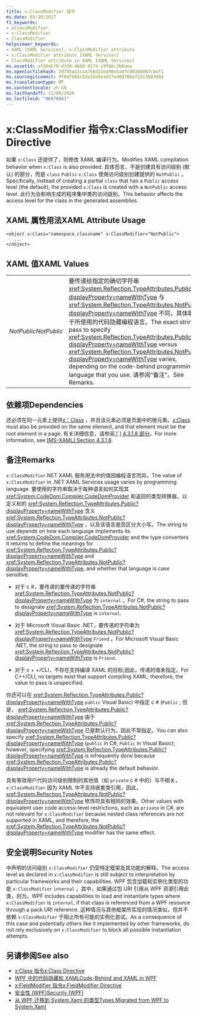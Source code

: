```yaml
---
title: x:ClassModifier 指令
ms.date: 03/30/2017
f1_keywords:
- xClassModifier
- x:ClassModifier
- ClassModifier
helpviewer_keywords:
- XAML [XAML Services], x:ClassModifier attribute
- x:ClassModifier attribute [XAML Services]
- ClassModifier attribute in XAML [XAML Services]
ms.assetid: ef30ab78-d334-4668-917d-c9f66c3b6aea
ms.openlocfilehash: 2d795ad1caa766d21ea98e5a97c98304067cbef1
ms.sourcegitcommit: 9f6df084c53a3da0ea657ed0d708a72213683084
ms.translationtype: MT
ms.contentlocale: zh-CN
ms.lasthandoff: 12/09/2020
ms.locfileid: "96970941"
---
```

# <a name="xclassmodifier-directive"></a><span data-ttu-id="98451-102">x:ClassModifier 指令</span><span class="sxs-lookup"><span data-stu-id="98451-102">x:ClassModifier Directive</span></span>

<span data-ttu-id="98451-103">如果 `x:Class` 还提供了，则修改 XAML 编译行为。</span><span class="sxs-lookup"><span data-stu-id="98451-103">Modifies XAML compilation behavior when `x:Class` is also provided.</span></span> <span data-ttu-id="98451-104">具体而言，不是创建具有访问级别 (默认) 的部分，而是 `class` `Public` `x:Class` 使用访问级别创建提供的 `NotPublic` 。</span><span class="sxs-lookup"><span data-stu-id="98451-104">Specifically, instead of creating a partial `class` that has a `Public` access level (the default), the provided `x:Class` is created with a `NotPublic` access level.</span></span> <span data-ttu-id="98451-105">此行为会影响生成的程序集中类的访问级别。</span><span class="sxs-lookup"><span data-stu-id="98451-105">This behavior affects the access level for the class in the generated assemblies.</span></span>

## <a name="xaml-attribute-usage"></a><span data-ttu-id="98451-106">XAML 属性用法</span><span class="sxs-lookup"><span data-stu-id="98451-106">XAML Attribute Usage</span></span>

```xaml
<object x:Class="namespace.classname" x:ClassModifier="NotPublic">
   ...
</object>
```

## <a name="xaml-values"></a><span data-ttu-id="98451-107">XAML 值</span><span class="sxs-lookup"><span data-stu-id="98451-107">XAML Values</span></span>

|||
|-|-|
|<span data-ttu-id="98451-108">*NotPublic*</span><span class="sxs-lookup"><span data-stu-id="98451-108">*NotPublic*</span></span>|<span data-ttu-id="98451-109">要传递给指定的确切字符串 <xref:System.Reflection.TypeAttributes.Public?displayProperty=nameWithType> 与 <xref:System.Reflection.TypeAttributes.NotPublic?displayProperty=nameWithType> 不同，具体取决于所使用的代码隐藏编程语言。</span><span class="sxs-lookup"><span data-stu-id="98451-109">The exact string to pass to specify <xref:System.Reflection.TypeAttributes.Public?displayProperty=nameWithType> versus <xref:System.Reflection.TypeAttributes.NotPublic?displayProperty=nameWithType> varies, depending on the code-behind programming language that you use.</span></span> <span data-ttu-id="98451-110">请参阅“备注”。</span><span class="sxs-lookup"><span data-stu-id="98451-110">See Remarks.</span></span>|

## <a name="dependencies"></a><span data-ttu-id="98451-111">依赖项</span><span class="sxs-lookup"><span data-stu-id="98451-111">Dependencies</span></span>

<span data-ttu-id="98451-112">还必须在同一元素上提供[x：Class](xclass-directive.md) ，并且该元素必须是页面中的根元素。</span><span class="sxs-lookup"><span data-stu-id="98451-112">[x:Class](xclass-directive.md) must also be provided on the same element, and that element must be the root element in a page.</span></span> <span data-ttu-id="98451-113">有关详细信息，请参阅[ \[ \] 4.3.1.8 部分](/previous-versions/msp-n-p/ff650760(v=pandp.10))。</span><span class="sxs-lookup"><span data-stu-id="98451-113">For more information, see [\[MS-XAML\] Section 4.3.1.8](/previous-versions/msp-n-p/ff650760(v=pandp.10)).</span></span>

## <a name="remarks"></a><span data-ttu-id="98451-114">备注</span><span class="sxs-lookup"><span data-stu-id="98451-114">Remarks</span></span>

<span data-ttu-id="98451-115">`x:ClassModifier`.NET XAML 服务用法中的值因编程语言而异。</span><span class="sxs-lookup"><span data-stu-id="98451-115">The value of `x:ClassModifier` in .NET XAML Services usage varies by programming language.</span></span> <span data-ttu-id="98451-116">要使用的字符串取决于每种语言如何实现其 <xref:System.CodeDom.Compiler.CodeDomProvider> 和返回的类型转换器，以定义和的 <xref:System.Reflection.TypeAttributes.Public?displayProperty=nameWithType> 含义 <xref:System.Reflection.TypeAttributes.NotPublic?displayProperty=nameWithType> ，以及该语言是否区分大小写。</span><span class="sxs-lookup"><span data-stu-id="98451-116">The string to use depends on how each language implements its <xref:System.CodeDom.Compiler.CodeDomProvider> and the type converters it returns to define the meanings for <xref:System.Reflection.TypeAttributes.Public?displayProperty=nameWithType> and <xref:System.Reflection.TypeAttributes.NotPublic?displayProperty=nameWithType>, and whether that language is case sensitive.</span></span>

- <span data-ttu-id="98451-117">对于 c #，要传递的要传递的字符串 <xref:System.Reflection.TypeAttributes.NotPublic?displayProperty=nameWithType> 为 `internal` 。</span><span class="sxs-lookup"><span data-stu-id="98451-117">For C#, the string to pass to designate <xref:System.Reflection.TypeAttributes.NotPublic?displayProperty=nameWithType> is `internal`.</span></span>

- <span data-ttu-id="98451-118">对于 Microsoft Visual Basic .NET，要传递的字符串为 <xref:System.Reflection.TypeAttributes.NotPublic?displayProperty=nameWithType> `Friend` 。</span><span class="sxs-lookup"><span data-stu-id="98451-118">For Microsoft Visual Basic .NET, the string to pass to designate <xref:System.Reflection.TypeAttributes.NotPublic?displayProperty=nameWithType> is `Friend`.</span></span>

- <span data-ttu-id="98451-119">对于 c + +/CLI，不存在支持编译 XAML 的目标;因此，传递的值未指定。</span><span class="sxs-lookup"><span data-stu-id="98451-119">For C++/CLI, no targets exist that support compiling XAML; therefore, the value to pass is unspecified.</span></span>

<span data-ttu-id="98451-120">你还可以在 <xref:System.Reflection.TypeAttributes.Public?displayProperty=nameWithType> `public` Visual Basic) 中指定 c # (`Public` ; 但是， <xref:System.Reflection.TypeAttributes.Public?displayProperty=nameWithType> 由于 <xref:System.Reflection.TypeAttributes.Public?displayProperty=nameWithType> 已是默认行为，因此不常指定。</span><span class="sxs-lookup"><span data-stu-id="98451-120">You can also specify <xref:System.Reflection.TypeAttributes.Public?displayProperty=nameWithType> (`public` in C#, `Public` in Visual Basic); however, specifying <xref:System.Reflection.TypeAttributes.Public?displayProperty=nameWithType> is infrequently done because <xref:System.Reflection.TypeAttributes.Public?displayProperty=nameWithType> is already the default behavior.</span></span>

<span data-ttu-id="98451-121">具有等效用户代码访问级别限制的其他值（如 `private` c # 中的）与不相关， `x:ClassModifier` 因为 XAML 中不支持嵌套类引用，因此， <xref:System.Reflection.TypeAttributes.NotPublic?displayProperty=nameWithType> 修饰符具有相同的效果。</span><span class="sxs-lookup"><span data-stu-id="98451-121">Other values with equivalent user code access-level restrictions, such as `private` in C#, are not relevant for `x:ClassModifier` because nested class references are not supported in XAML, and therefore, the <xref:System.Reflection.TypeAttributes.NotPublic?displayProperty=nameWithType> modifier has the same effect.</span></span>

## <a name="security-notes"></a><span data-ttu-id="98451-122">安全说明</span><span class="sxs-lookup"><span data-stu-id="98451-122">Security Notes</span></span>

<span data-ttu-id="98451-123">中声明的访问级别 `x:ClassModifier` 仍受特定框架及其功能的解释。</span><span class="sxs-lookup"><span data-stu-id="98451-123">The access level as declared in `x:ClassModifier` is still subject to interpretation by particular frameworks and their capabilities.</span></span> <span data-ttu-id="98451-124">WPF 包含加载和实例化类型的功能 `x:ClassModifier` `internal` ，其中，如果通过包 URI 引用从 WPF 资源引用此类，则为。</span><span class="sxs-lookup"><span data-stu-id="98451-124">WPF includes capabilities to load and instantiate types where `x:ClassModifier` is `internal`, if that class is referenced from a WPF resource through a pack URI reference.</span></span> <span data-ttu-id="98451-125">这种情况与其他框架所实现的情况类似，但并不依赖 `x:ClassModifier` 于阻止所有可能的实例化尝试。</span><span class="sxs-lookup"><span data-stu-id="98451-125">As a consequence of this case and potentially others like it implemented by other frameworks, do not rely exclusively on `x:ClassModifier` to block all possible instantiation attempts.</span></span>

## <a name="see-also"></a><span data-ttu-id="98451-126">另请参阅</span><span class="sxs-lookup"><span data-stu-id="98451-126">See also</span></span>

- [<span data-ttu-id="98451-127">x:Class 指令</span><span class="sxs-lookup"><span data-stu-id="98451-127">x:Class Directive</span></span>](xclass-directive.md)
- [<span data-ttu-id="98451-128">WPF 中的代码隐藏和 XAML</span><span class="sxs-lookup"><span data-stu-id="98451-128">Code-Behind and XAML in WPF</span></span>](../framework/wpf/advanced/code-behind-and-xaml-in-wpf.md)
- [<span data-ttu-id="98451-129">x:FieldModifier 指令</span><span class="sxs-lookup"><span data-stu-id="98451-129">x:FieldModifier Directive</span></span>](xfieldmodifier-directive.md)
- [<span data-ttu-id="98451-130">安全性 (WPF)</span><span class="sxs-lookup"><span data-stu-id="98451-130">Security (WPF)</span></span>](../framework/wpf/security-wpf.md)
- [<span data-ttu-id="98451-131">从 WPF 迁移到 System.Xaml 的类型</span><span class="sxs-lookup"><span data-stu-id="98451-131">Types Migrated from WPF to System.Xaml</span></span>](../framework/wpf/advanced/types-migrated-from-wpf-to-system.md)
